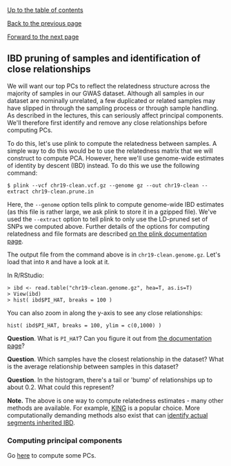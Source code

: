 [Up to the table of contents](Introduction.md)

[Back to the previous page](ld_pruning.md)

[Forward to the next page](computing_PCs.md)

## IBD pruning of samples and identification of close relationships

We will want our top PCs to reflect the relatedness structure across the majority of samples in our
GWAS dataset. Although all samples in our dataset are nominally unrelated, a few duplicated or
related samples may have slipped in through the sampling process or through sample handling. As
described in the lectures, this can seriously affect principal components. We'll therefore first
identify and remove any close relationships before computing PCs.

To do this, let's use plink to compute the relatedness between samples. A simple way to do this
would be to use the relatedness matrix that we will construct to compute PCA. However, here we'll
use genome-wide estimates of identity by descent (IBD) instead. To do this we use the following
command:

```
$ plink --vcf chr19-clean.vcf.gz --genome gz --out chr19-clean --extract chr19-clean.prune.in
```

Here, the `--genome` option tells plink to compute genome-wide IBD estimates (as this file is rather large, we ask plink to store it in a gzipped file).  We've used the `--extract` option to tell plink to only use the LD-pruned set of SNPs we computed above.  Further details of the options for computing relatedness and file formats are described [on the plink documentation page](https://www.cog-genomics.org/plink2/ibd).

The output file from the command above is in `chr19-clean.genome.gz`. Let's load that into `R`
and have a look at it.

In R/RStudio:

```
> ibd <- read.table("chr19-clean.genome.gz", hea=T, as.is=T)
> View(ibd)
> hist( ibd$PI_HAT, breaks = 100 )
```

You can also zoom in along the y-axis to see any close relationships:

```
hist( ibd$PI_HAT, breaks = 100, ylim = c(0,1000) )
```

**Question**. What is `PI_HAT`? Can you figure it out from [the documentation
page](https://www.cog-genomics.org/plink2/ibd)?

**Question**. Which samples have the closest relationship in the dataset?  What is the average relationship between samples in this dataset?

**Question**. In the histogram, there's a tail or 'bump' of relationships up to about 0.2.  What could this represent?

**Note.** The above is one way to compute relatedness estimates - many other methods are available.
For example, [KING](https://www.kingrelatedness.com) is a popular choice.  More computationally demanding methods also exist that can [identify actual segments inherited IBD](https://www.ncbi.nlm.nih.gov/pmc/articles/PMC7553009/).

### Computing principal components

Go [here](computing_PCs.md) to compute some PCs.

